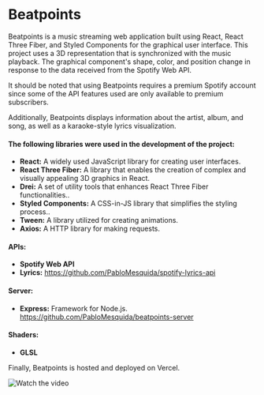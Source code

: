 # Beatpoints

Beatpoints is a music streaming web application built using React, React Three Fiber, and Styled Components for the graphical user interface. This project uses a 3D representation that is synchronized with the music playback. The graphical component's shape, color, and position change in response to the data received from the Spotify Web API.

It should be noted that using Beatpoints requires a premium Spotify account since some of the API features used are only available to premium subscribers.

Additionally, Beatpoints displays information about the artist, album, and song, as well as a karaoke-style lyrics visualization.


#### The following libraries were used in the development of the project:

- **React:** A widely used JavaScript library for creating user interfaces.
- **React Three Fiber:** A library that enables the creation of complex and visually appealing 3D graphics in React.
- **Drei:** A set of utility tools that enhances React Three Fiber functionalities..
- **Styled Components:** A CSS-in-JS library that simplifies the styling process..
- **Tween:** A library utilized for creating animations.
- **Axios:** A HTTP library for making requests.

#### APIs:

- **Spotify Web API**
- **Lyrics:** https://github.com/PabloMesquida/spotify-lyrics-api


#### Server:

- **Express:** Framework for Node.js. https://github.com/PabloMesquida/beatpoints-server


#### Shaders:

- **GLSL**


Finally, Beatpoints is hosted and deployed on Vercel.


![Watch the video](https://vimeo.com/842148600)

